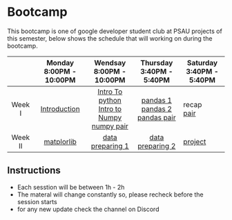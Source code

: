 # Bootcamp

This bootcamp is one of google developer student club at PSAU projects of this semester, below shows the schedule that will working on during the bootcamp. 


|   	|  Monday <br> 8:00PM - 10:00PM	|  Wendsay <br> 8:00PM - 10:00PM	|  Thursday <br> 3:40PM - 5:40PM	|  Saturday <br> 3:40PM - 5:40PM	|
|:-:	|:-:	|:-:	|:-:	|---	|
|  Week I 	|  [Introduction](https://github.com/alkhonain/Bootcamp/blob/main/Materials/DS%20Life%20Cycle.pdf) 	|   [Intro To python]()<br> [Intro to Numpy](https://github.com/alkhonain/Bootcamp/blob/main/Materials/intro_to_numpy.ipynb) <br> [numpy pair](https://github.com/alkhonain/Bootcamp/blob/main/Pairs/Numpy/numpy-pair.ipynb)	|   [pandas 1](https://github.com/alkhonain/Bootcamp/blob/main/Materials/pandas_intro_1.ipynb)<br>[pandas 2](https://github.com/alkhonain/Bootcamp/blob/main/Materials/pandas_intro_2.ipynb)<br>[pandas pair]()	|  recap <br> [pair]() 	|
|  Week II 	|  [matplorlib](https://github.com/alkhonain/Bootcamp/blob/main/Materials/intro-to-matplotlib.ipynb) 	|   [data preparing 1](https://github.com/alkhonain/Bootcamp/blob/main/Materials/Data%20Preparing.pdf)	|  [data preparing 2](https://github.com/alkhonain/Bootcamp/blob/main/Materials/Data%20Preparing.pdf)	|  [project]() 	|

## Instructions
* Each sesstion will be between 1h - 2h 
* The materal will change constantly so, please recheck before the session starts
* for any new update check the channel on Discord 
